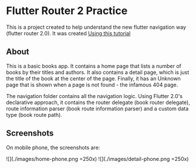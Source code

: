 # Flutter Router 2 Practice

This is a project created to help understand the new flutter navigation way (flutter router 2.0).
It was created [Using this tutorial](https://medium.com/flutter/learning-flutters-new-navigation-and-routing-system-7c9068155ade)

## About

This is a basic books app. It contains a home page that lists 
a number of books by their titles and authors. It also contains
a detail page, which is just the title of the book at the center
of the page. Finally, it has an Unknown page that is shown
when a page is not found - the infamous 404 page.

The navigation folder contains all the navigation logic. Using Flutter 2.0's
declarative approach, it contains the router delegate (book router delegate), 
route information parser (book route information parser) and a custom data type 
(book route path). 


## Screenshots

On mobile phone, the screenshots are:

![](./images/home-phone.png =250x) ![](./images/detail-phone.png =250x)
